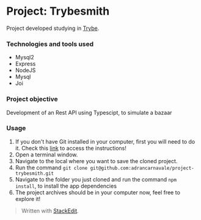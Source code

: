 # Project: Trybesmith

Project developed studying in [Trybe](https://www.betrybe.com/).

### Technologies and tools used
- Mysql2
- Express
- NodeJS
- Mysql
- Joi

### Project objective

Development of an Rest API using Typescipt, to simulate a bazaar

### Usage

1. If you don't have Git installed in your computer, first you will need to do it. Check this [link](https://git-scm.com/book/en/v2/Getting-Started-Installing-Git) to access the instructions!
2. Open a terminal window.
3. Navigate to the local where you want to save the cloned project.
4. Run the command `git clone git@github.com:adrancarnavale/project-trybesmith.git`
5. Navigate to the folder you just cloned and run the command `npm install`, to install the app dependencies
6. The project archives should be in your computer now, feel free to explore it!

> Written with [StackEdit](https://stackedit.io/).

